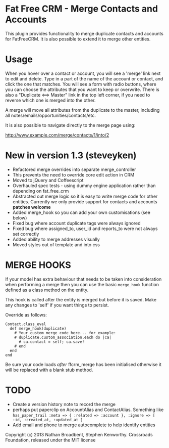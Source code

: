 Fat Free CRM - Merge Contacts and Accounts
==========================================

This plugin provides functionality to merge duplicate contacts and accounts for FatFreeCRM. It is also possible to extend it to merge other entities.


Usage
=====

When you hover over a contact or account, you will see a 'merge' link next to edit and delete. 
Type in a part of the name of the account or contact, and click the one that matches.
You will see a form with radio buttons, where you can choose the attributes that you want to keep or overwrite.
There is also a "Duplicate <==> Master" link in the top left corner, if you need to reverse which one is merged into the other.

A merge will move all attributes from the duplicate to the master,
including all notes/emails/opportunities/contacts/etc. 

It is also possible to navigate directly to the merge page using:

  http://www.example.com/merge/contacts/1/into/2

New in version 1.3 (steveyken)
==================

* Refactored merge overrides into separate merge_controller
 * This prevents the need to override core edit action in CRM
* Moved to jQuery and Coffeescript
* Overhauled spec tests - using dummy engine application rather than depending on fat_free_crm
* Abstracted out merge logic so it is easy to write merge code for other entities. Currently we only provide support for contacts and accounts **patches welcome**
* Added merge_hook so you can add your own customisations (see below)
* Fixed bug where account duplicate tags were always ignored
* Fixed bug where assigned_to, user_id and reports_to were not always set correctly
* Added ability to merge addresses visually
* Moved styles out of template and into css

MERGE HOOKS
===========

If your model has extra behaviour that needs to be taken into consideration when performing a merge then you can use the basic `merge_hook` function defined as a class method on the entity.

This hook is called after the entity is merged but before it is saved. 
Make any changes to 'self' if you want things to persist.

Override as follows:

```
Contact.class_eval
  def merge_hook(duplicate)
    # Your custom merge code here... for example:
    # duplicate.custom_association.each do |ca|
      # ca.contact = self; ca.save!
    # end
  end
end
```

Be sure your code loads *after* ffcrm_merge has been initialised otherwise it will be replaced with a blank stub method.

TODO
====

* Create a version history note to record the merge
 * perhaps put paperclip on AccountAlias and ContactAlias. Something like `has_paper_trail :meta => { :related => :account }, :ignore => [ :id, :created_at, :updated_at ]`
* Add email and phone to merge autocomplete to help identify entities

Copyright (c) 2013 Nathan Broadbent, Stephen Kenworthy. Crossroads Foundation, released under the MIT license
